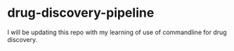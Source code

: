 # drug-discovery-pipeline
I will be updating this repo with my learning of use of commandline for drug discovery.
